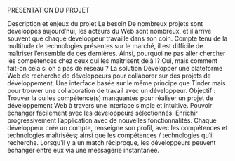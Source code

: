 PRESENTATION DU PROJET

Description et enjeux du projet
Le besoin
De nombreux projets sont développés aujourd’hui, les acteurs du Web sont nombreux, et il arrive souvent que chaque développeur travaille dans son coin. Compte tenu de la multitude de technologies présentes sur le marché, il est difficile de maîtriser l’ensemble de ces dernières. Ainsi, pourquoi ne pas aller chercher les compétences chez ceux qui les maîtrisent déjà !? Oui, mais comment fait-on cela si on a pas de réseau ? 
La solution
Développer une plateforme Web de recherche de développeurs pour collaborer sur des projets de développement. Une interface basée sur le même principe que Tinder mais pour trouver une collaboration de travail avec un développeur. 
Objectif : 
Trouver la ou les compétence(s) manquantes pour réaliser un projet de développement Web à travers une interface simple et intuitive. 
Pouvoir échanger facilement avec les développeurs sélectionnés.
Enrichir progressivement l’application avec de nouvelles fonctionnalités.
Chaque développeur crée un compte, renseigne son profil, avec les compétences et technologies maîtrisées; ainsi que les compétences / technologies qu'il recherche. 
Lorsqu'il y a un match réciproque, les développeurs peuvent échanger entre eux via une messagerie instantanée.
